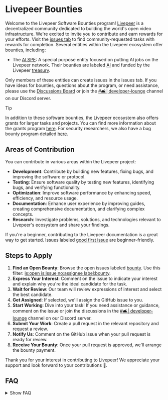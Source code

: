 # Livepeer Bounties

Welcome to the Livepeer Software Bounties program! [Livepeer](https://livepeer.org/) is a decentralized community dedicated to building the world's open video infrastructure. We're excited to invite you to contribute and earn rewards for your efforts. Visit the [issues tab](https://github.com/livepeer/bounties/issues?q=is%3Aopen+is%3Aissue+no%3Aassignee) to find community-requested tasks with rewards for completion. Several entities within the Livepeer ecosystem offer bounties, including:

- The [AI SPE](https://explorer.livepeer.org/treasury/42084921863832634370966409987770520882792921083596034115019946998721416745190): A special purpose entity focused on putting AI jobs on the Livepeer network. Their bounties are labeled [AI](https://github.com/livepeer/bounties/issues?q=is%3Aopen+is%3Aissue+no%3Aassignee+label%3AAI) and funded by the Livepeer [treasury](https://dune.com/dob/livepeer-treasury).

Only members of these entities can create issues in the issues tab. If you have ideas for bounties, questions about the program, or need assistance, please use the [Discussions Board](https://github.com/livepeer/bounties/discussions) or join the [#🛋│developer-lounge](https://discord.com/channels/423160867534929930/1051963444598943784) channel on our Discord server.

> [!TIP]
> In addition to these software bounties, the Livepeer ecosystem also offers grants for larger tasks and projects. You can find more information about the grants program [here](https://livepeer.org/grants). For security researchers, we also have a bug bounty program detailed [here](https://immunefi.com/bug-bounty/livepeer/).

## Areas of Contribution

You can contribute in various areas within the Livepeer project:

- **Development**: Contribute by building new features, fixing bugs, and improving the software or protocol.
- **Testing**: Ensure software quality by testing new features, identifying bugs, and verifying functionality.
- **Optimization**: Improve software performance by enhancing speed, efficiency, and resource usage.
- **Documentation**: Enhance user experience by improving guides, creating comprehensive documentation, and clarifying complex concepts.
- **Research**: Investigate problems, solutions, and technologies relevant to Livepeer's ecosystem and share your findings.

If you're a beginner, contributing to the Livepeer documentation is a great way to get started. Issues labeled [good first issue](https://github.com/livepeer/bounties/issues?q=is%3Aopen+is%3Aissue+no%3Aassignee+label%3A%22good+first+issue%22+) are beginner-friendly.

## Steps to Apply

1. **Find an Open Bounty**: Browse the open issues labeled [bounty](https://github.com/livepeer/bounties/labels/bounty). Use this filter: [is:open is:issue no:assignee label:bounty](https://github.com/livepeer/bounties/issues?q=is%3Aopen+is%3Aissue+no%3Aassignee+label%3Abounty).
2. **Express Your Interest**: Comment on the issue to indicate your interest and explain why you're the ideal candidate for the task.
3. **Wait for Review**: Our team will review expressions of interest and select the best candidate.
4. **Get Assigned**: If selected, we'll assign the GitHub issue to you.
5. **Start Working**: Dive into your task! If you need assistance or guidance, comment on the issue or join the discussions in the [#🛋│developer-lounge](https://discord.com/channels/423160867534929930/1051963444598943784) channel on our Discord server.
6. **Submit Your Work**: Create a pull request in the relevant repository and request a review.
7. **Notify Us**: Comment on the GitHub issue when your pull request is ready for review.
8. **Receive Your Bounty**: Once your pull request is approved, we'll arrange the bounty payment.

Thank you for your interest in contributing to Livepeer! We appreciate your support and look forward to your contributions 💛.

## FAQ

<details>
<summary>Show FAQ</summary>

- **Will I receive any support while working on a bounty?**\
   Absolutely! We're committed to providing all the necessary information and resources you need to successfully complete the task. If you need further assistance or have any questions, feel free to comment on the issue or reach out in the [#🛋│developer-lounge](https://discord.com/channels/423160867534929930/1051963444598943784) channel on our Discord server.
- **What currency will I receive the bounty in?**\
   Bounties are paid in Livepeer's native token, LPT.
- **I have a bounty idea. How can I propose it?**\
   If you have an idea for a bounty, please share it in the `💡 ideas` category of the [Discussions Board](https://github.com/livepeer/bounties/discussions/new?category=ideas).

</details>
